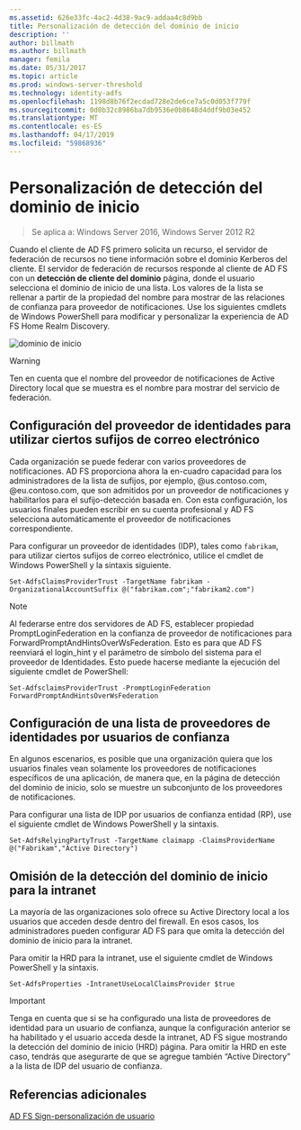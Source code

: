 ```yaml
---
ms.assetid: 626e33fc-4ac2-4d38-9ac9-addaa4c8d9bb
title: Personalización de detección del dominio de inicio
description: ''
author: billmath
ms.author: billmath
manager: femila
ms.date: 05/31/2017
ms.topic: article
ms.prod: windows-server-threshold
ms.technology: identity-adfs
ms.openlocfilehash: 1198d8b76f2ecdad728e2de6ce7a5c0d053f779f
ms.sourcegitcommit: 0d0b32c8986ba7db9536e0b8648d4ddf9b03e452
ms.translationtype: MT
ms.contentlocale: es-ES
ms.lasthandoff: 04/17/2019
ms.locfileid: "59868936"
---
```

# <a name="home-realm-discovery-customization"></a>Personalización de detección del dominio de inicio

>Se aplica a: Windows Server 2016, Windows Server 2012 R2

Cuando el cliente de AD FS primero solicita un recurso, el servidor de federación de recursos no tiene información sobre el dominio Kerberos del cliente. El servidor de federación de recursos responde al cliente de AD FS con un **detección de cliente del dominio** página, donde el usuario selecciona el dominio de inicio de una lista. Los valores de la lista se rellenar a partir de la propiedad del nombre para mostrar de las relaciones de confianza para proveedor de notificaciones. Use los siguientes cmdlets de Windows PowerShell para modificar y personalizar la experiencia de AD FS Home Realm Discovery.  
  
![dominio de inicio](media/AD-FS-user-sign-in-customization/ADFS_Blue_Custom4.png)  
  
> [!WARNING]  
> Ten en cuenta que el nombre del proveedor de notificaciones de Active Directory local que se muestra es el nombre para mostrar del servicio de federación.  
  



## <a name="configure-identity-provider-to-use-certain-email-suffixes"></a>Configuración del proveedor de identidades para utilizar ciertos sufijos de correo electrónico  
Cada organización se puede federar con varios proveedores de notificaciones. AD FS proporciona ahora la en\-cuadro capacidad para los administradores de la lista de sufijos, por ejemplo, @us.contoso.com, @eu.contoso.com, que son admitidos por un proveedor de notificaciones y habilitarlos para el sufijo\-detección basada en. Con esta configuración, los usuarios finales pueden escribir en su cuenta profesional y AD FS selecciona automáticamente el proveedor de notificaciones correspondiente.  
  
Para configurar un proveedor de identidades \(IDP\), tales como `fabrikam`, para utilizar ciertos sufijos de correo electrónico, utilice el cmdlet de Windows PowerShell y la sintaxis siguiente.  
  

`Set-AdfsClaimsProviderTrust -TargetName fabrikam -OrganizationalAccountSuffix @("fabrikam.com";"fabrikam2.com") ` 
 
>[!NOTE]
> Al federarse entre dos servidores de AD FS, establecer propiedad PromptLoginFederation en la confianza de proveedor de notificaciones para ForwardPromptAndHintsOverWsFederation.  Esto es para que AD FS reenviará el login_hint y el parámetro de símbolo del sistema para el proveedor de Identidades.  Esto puede hacerse mediante la ejecución del siguiente cmdlet de PowerShell:
>
>`Set-AdfsclaimsProviderTrust -PromptLoginFederation ForwardPromptAndHintsOverWsFederation`

## <a name="configure-an-identity-provider-list-per-relying-party"></a>Configuración de una lista de proveedores de identidades por usuarios de confianza  
En algunos escenarios, es posible que una organización quiera que los usuarios finales vean solamente los proveedores de notificaciones específicos de una aplicación, de manera que, en la página de detección del dominio de inicio, solo se muestre un subconjunto de los proveedores de notificaciones.  
  
Para configurar una lista de IDP por usuarios de confianza entidad \(RP\), use el siguiente cmdlet de Windows PowerShell y la sintaxis.  
  
 
`Set-AdfsRelyingPartyTrust -TargetName claimapp -ClaimsProviderName @("Fabrikam","Active Directory") ` 

  
## <a name="bypass-home-realm-discovery-for-the-intranet"></a>Omisión de la detección del dominio de inicio para la intranet  
La mayoría de las organizaciones solo ofrece su Active Directory local a los usuarios que acceden desde dentro del firewall. En esos casos, los administradores pueden configurar AD FS para que omita la detección del dominio de inicio para la intranet.  
  
Para omitir la HRD para la intranet, use el siguiente cmdlet de Windows PowerShell y la sintaxis.  
  

`Set-AdfsProperties -IntranetUseLocalClaimsProvider $true ` 
 
  
> [!IMPORTANT]  
> Tenga en cuenta que si se ha configurado una lista de proveedores de identidad para un usuario de confianza, aunque la configuración anterior se ha habilitado y el usuario acceda desde la intranet, AD FS sigue mostrando la detección del dominio de inicio \(HRD\) página. Para omitir la HRD en este caso, tendrás que asegurarte de que se agregue también “Active Directory” a la lista de IDP del usuario de confianza.  

## <a name="additional-references"></a>Referencias adicionales 
[AD FS Sign-personalización de usuario](AD-FS-user-sign-in-customization.md)  
